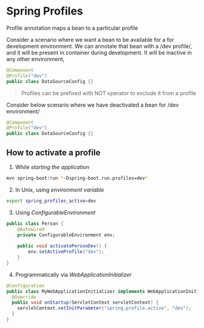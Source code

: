 # Spring Profiles
Profile annotation maps a bean to a particular profile

Consider a scenario where we want a bean to be available for a for development environment. We can annotate that bean with a /dev profile/, and it will be present in container during development. It will be inactive in any other environment,

```java
@Component
@Profile("dev")
public class DataSourceConfig {}
```

> Profiles can be prefixed with NOT operator to exclude it from a profile

Consider below scenario where we have deactivated a bean for /dev environment/

```java
@Component
@Profile("dev")
public class DataSourceConfig {}
```

## How to activate a profile
1. While *starting the application*
```bash
mvn spring-boot:run *-Dspring-boot.run.profiles=dev*
```

2. In Unix, using *environment variable*
```bash
export spring_profiles_active=dev
```

3. Using *ConfigurableEnvironment*
```java
public class Person {
    @Autowired
    private ConfigurableEnvironment env;
    
    public void activatePersonDev() {
        env.setActiveProfile("dev");
    }
}
```

4. Programmatically via *WebApplicationInitializer*
```java
@Configuration
public class MyWebApplicationInitializer implements WebApplicationInitializer {
  @Override
  public void onStartup(ServletContext servletContext) {
    servletContext.setInitParameter("spring.profile.active", "dev");
  }
}
```
